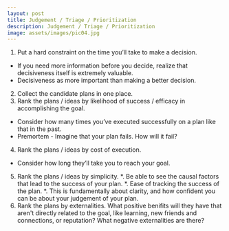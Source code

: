 ```yaml
---
layout: post
title: Judgement / Triage / Prioritization
description: Judgement / Triage / Prioritization
image: assets/images/pic04.jpg
---
```


1. Put a hard constraint on the time you’ll take to make a decision.
* If you need more information before you decide, realize that decisiveness itself is extremely valuable.
* Decisiveness as more important than making a better decision.
2. Collect the candidate plans in one place.
3. Rank the plans / ideas by likelihood of success / efficacy in accomplishing the goal.
* Consider how many times you’ve executed successfully on a plan like that in the past.
* Premortem - Imagine that your plan fails. How will it fail?
4. Rank the plans / ideas by cost of execution.
* Consider how long they’ll take you to reach your goal.
5. Rank the plans / ideas by simplicity.
*. Be able to see the causal factors that lead to the success of your plan.
*. Ease of tracking the success of the plan.
*. This is fundamentally about clarity, and how confident you can be about your judgement of your plan.
6. Rank the plans by externalities. What positive benifits will they have that aren't directly related to the goal, like learning, new friends and connections, or reputation? What negative externalities are there?
